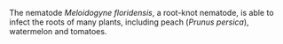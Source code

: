 [//]: # (Created by ./bin/manage_files.pl from ./species/Meloidogyne_floridensis/Meloidogyne_floridensis.about.html on Thu Jun 11 13:44:42 2020)
The nematode _Meloidogyne floridensis_, a root-knot nematode, is able to infect the roots of many plants, including peach (_Prunus persica_), watermelon and tomatoes.
